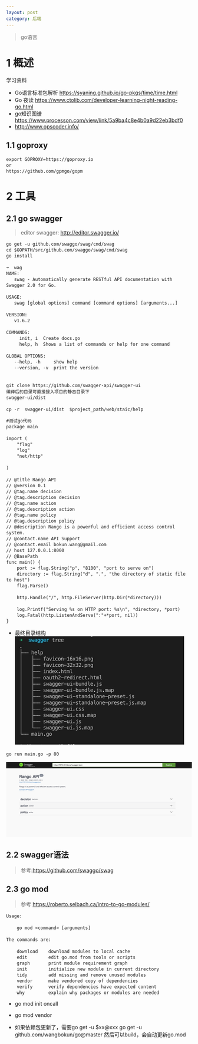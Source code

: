 ```yaml
---
layout: post
category: 后端
---
```

> go语言

# 1 概述
学习资料
- Go语言标准包解析 https://syaning.github.io/go-pkgs/time/time.html
- Go 夜读 https://www.ctolib.com/developer-learning-night-reading-go.html
- go知识图谱 https://www.processon.com/view/link/5a9ba4c8e4b0a9d22eb3bdf0
- http://www.opscoder.info/

## 1.1 goproxy

```
export GOPROXY=https://goproxy.io
or
https://github.com/gpmgo/gopm
```

# 2 工具
## 2.1 go swagger
>editor swagger: http://editor.swagger.io/
 
```
go get -u github.com/swaggo/swag/cmd/swag
cd $GOPATH/src/github.com/swaggo/swag/cmd/swag
go install

➜  wag
NAME:
   swag - Automatically generate RESTful API documentation with Swagger 2.0 for Go.

USAGE:
   swag [global options] command [command options] [arguments...]

VERSION:
   v1.6.2

COMMANDS:
     init, i  Create docs.go
     help, h  Shows a list of commands or help for one command

GLOBAL OPTIONS:
   --help, -h     show help
   --version, -v  print the version
   
   
git clone https://github.com/swagger-api/swagger-ui
编译后的目录可直接接入项目的静态目录下
swagger-ui/dist

cp -r  swagger-ui/dist  $project_path/web/staic/help
```



```
#测试go代码
package main

import (
	"flag"
	"log"
	"net/http"
	
)

// @title Rango API
// @version 0.1
// @tag.name decision
// @tag.description decision
// @tag.name action
// @tag.description action
// @tag.name policy
// @tag.description policy
// @description Rango is a powerful and efficient access control system.
// @contact.name API Support
// @contact.email bokun.wang@gmail.com
// host 127.0.0.1:8000
// @BasePath
func main() {
	port := flag.String("p", "8100", "port to serve on")
	directory := flag.String("d", ".", "the directory of static file to host")
	flag.Parse()

	http.Handle("/", http.FileServer(http.Dir(*directory)))

	log.Printf("Serving %s on HTTP port: %s\n", *directory, *port)
	log.Fatal(http.ListenAndServe(":"+*port, nil))
}
```

- 最终目录结构
![](/assets/img//15628976402197.jpg)

```
go run main.go -p 80
```
![](/assets/img//15628976830250.jpg)

## 2.2 swagger语法
> 参考:https://github.com/swaggo/swag

## 2.3 go mod
>参考 https://roberto.selbach.ca/intro-to-go-modules/

```
Usage:

	go mod <command> [arguments]

The commands are:

	download    download modules to local cache
	edit        edit go.mod from tools or scripts
	graph       print module requirement graph
	init        initialize new module in current directory
	tidy        add missing and remove unused modules
	vendor      make vendored copy of dependencies
	verify      verify dependencies have expected content
	why         explain why packages or modules are needed
```
- go mod init oncall
- go mod vendor

- 如果依赖包更新了，需要go get -u $xx@xxx
go get -u  github.com/wangbokun/go@master
然后可以build，会自动更新go.mod